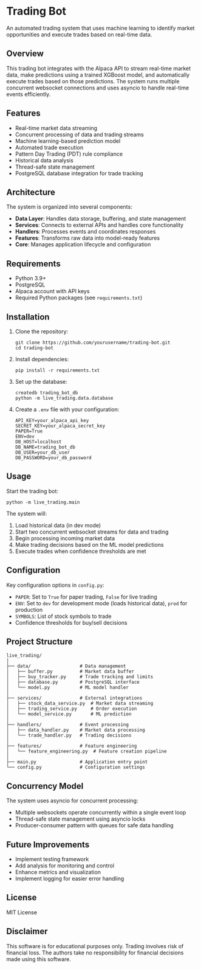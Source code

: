 # Trading Bot

An automated trading system that uses machine learning to identify market opportunities and execute trades based on real-time data.

## Overview

This trading bot integrates with the Alpaca API to stream real-time market data, make predictions using a trained XGBoost model, and automatically execute trades based on those predictions. The system runs multiple concurrent websocket connections and uses asyncio to handle real-time events efficiently.

## Features

- Real-time market data streaming
- Concurrent processing of data and trading streams
- Machine learning-based prediction model
- Automated trade execution
- Pattern Day Trading (PDT) rule compliance
- Historical data analysis
- Thread-safe state management
- PostgreSQL database integration for trade tracking

## Architecture

The system is organized into several components:

- **Data Layer**: Handles data storage, buffering, and state management
- **Services**: Connects to external APIs and handles core functionality
- **Handlers**: Processes events and coordinates responses
- **Features**: Transforms raw data into model-ready features
- **Core**: Manages application lifecycle and configuration

## Requirements

- Python 3.9+
- PostgreSQL
- Alpaca account with API keys
- Required Python packages (see `requirements.txt`)

## Installation

1. Clone the repository:
   ```
   git clone https://github.com/yourusername/trading-bot.git
   cd trading-bot
   ```

2. Install dependencies:
   ```
   pip install -r requirements.txt
   ```

3. Set up the database:
   ```
   createdb trading_bot_db
   python -m live_trading.data.database
   ```

4. Create a `.env` file with your configuration:
   ```
   API_KEY=your_alpaca_api_key
   SECRET_KEY=your_alpaca_secret_key
   PAPER=True
   ENV=dev
   DB_HOST=localhost
   DB_NAME=trading_bot_db
   DB_USER=your_db_user
   DB_PASSWORD=your_db_password
   ```

## Usage

Start the trading bot:

```
python -m live_trading.main
```

The system will:
1. Load historical data (in dev mode)
2. Start two concurrent websocket streams for data and trading
3. Begin processing incoming market data
4. Make trading decisions based on the ML model predictions
5. Execute trades when confidence thresholds are met

## Configuration

Key configuration options in `config.py`:

- `PAPER`: Set to `True` for paper trading, `False` for live trading
- `ENV`: Set to `dev` for development mode (loads historical data), `prod` for production
- `SYMBOLS`: List of stock symbols to trade
- Confidence thresholds for buy/sell decisions

## Project Structure

```
live_trading/
│
├── data/                  # Data management
│   ├── buffer.py          # Market data buffer
│   ├── buy_tracker.py     # Trade tracking and limits
│   ├── database.py        # PostgreSQL interface
│   └── model.py           # ML model handler
│
├── services/              # External integrations
│   ├── stock_data_service.py  # Market data streaming
│   ├── trading_service.py     # Order execution
│   └── model_service.py       # ML prediction
│
├── handlers/              # Event processing
│   ├── data_handler.py    # Market data processing
│   └── trade_handler.py   # Trading decisions
│
├── features/              # Feature engineering
│   └── feature_engineering.py  # Feature creation pipeline
│
├── main.py                # Application entry point
└── config.py              # Configuration settings
```

## Concurrency Model

The system uses asyncio for concurrent processing:
- Multiple websockets operate concurrently within a single event loop
- Thread-safe state management using asyncio locks
- Producer-consumer pattern with queues for safe data handling

## Future Improvements

- Implement testing framework
- Add analysis for monitoring and control
- Enhance metrics and visualization
- Implement logging for easier error handling

## License

MIT License

## Disclaimer

This software is for educational purposes only. Trading involves risk of financial loss. The authors take no responsibility for financial decisions made using this software.
